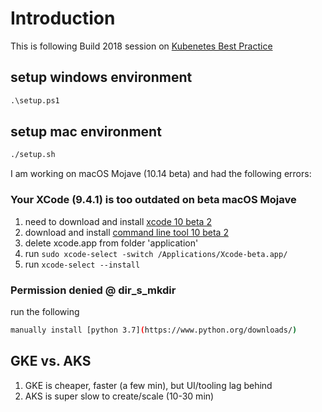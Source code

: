 # Introduction 

This is following Build 2018 session on [Kubenetes Best Practice](https://channel9.msdn.com/events/Build/2018/BRK3701?term=kubernetes&lang-en=true)

## setup windows environment
``` ps
.\setup.ps1
```

## setup mac environment 
``` bash
./setup.sh
```

I am working on macOS Mojave (10.14 beta) and had the following errors:

### Your XCode (9.4.1) is too outdated on beta macOS Mojave
1. need to download and install [xcode 10 beta 2](https://download.developer.apple.com/Developer_Tools/Xcode_10_Beta_2/Xcode_10_Beta_2.xip)
2. download and install [command line tool 10 beta 2](https://download.developer.apple.com/Developer_Tools/Command_Line_Tools_macOS_10.14_for_Xcode_10_Beta_2/Command_Line_Tools_macOS_10.14_for_Xcode_10_Beta_2.dmg)
3. delete xcode.app from folder 'application'
4. run `sudo xcode-select -switch /Applications/Xcode-beta.app/`
5. run `xcode-select --install`

### Permission denied @ dir_s_mkdir
run the following
```bash
manually install [python 3.7](https://www.python.org/downloads/)
```

## GKE vs. AKS
1. GKE is cheaper, faster (a few min), but UI/tooling lag behind
2. AKS is super slow to create/scale (10-30 min)
